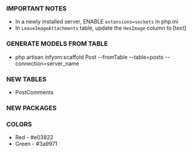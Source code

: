 ### IMPORTANT NOTES
- In a newly installed server, ENABLE `extensions=sockets` in php.ini
- In `LeaveImageAttachments` table, update the `HexImage` column to [text]

### GENERATE MODELS FROM TABLE
- php artisan infyom:scaffold Post --fromTable --table=posts --connection=server_name

### NEW TABLES
- PostComments

### NEW PACKAGES

### COLORS
- Red - #e03822
- Green - #3a9971